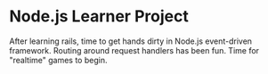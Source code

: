 Node.js Learner Project
=======================

After learning rails, time to get hands dirty in Node.js event-driven framework. Routing around request handlers has been fun. Time for "realtime" games to begin.
